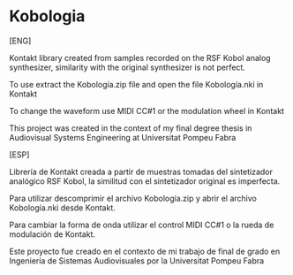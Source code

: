 # Kobologia

[ENG]

Kontakt library created from samples recorded on the RSF Kobol analog synthesizer, similarity with the original synthesizer is not perfect.

To use extract the Kobología.zip file and open the file Kobología.nki in Kontakt

To change the waveform use MIDI CC#1 or the modulation wheel in Kontakt

This project was created in the context of my final degree thesis in Audiovisual Systems Engineering at Universitat Pompeu Fabra

[ESP]

Librería de Kontakt creada a partir de muestras tomadas del sintetizador analógico RSF Kobol, la similitud con el sintetizador original es imperfecta.

Para utilizar descomprimir el archivo Kobología.zip y abrir el archivo Kobología.nki desde Kontakt.

Para cambiar la forma de onda utilizar el control MIDI CC#1 o la rueda de modulación de Kontakt.

Este proyecto fue creado en el contexto de mi trabajo de final de grado en Ingeniería de Sistemas Audiovisuales por la Universitat Pompeu Fabra
